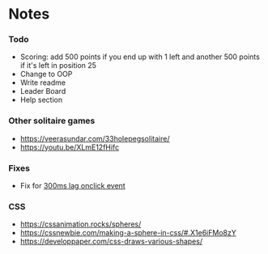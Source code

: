 # Notes

### Todo
- Scoring: add 500 points if you end up with 1 left and another 500 points if it's left in position 25
- Change to OOP
- Write readme
- Leader Board
- Help section

### Other solitaire games
- https://veerasundar.com/33holepegsolitaire/
- https://youtu.be/XLmE12fHifc

### Fixes
- Fix for [300ms lag onclick event](https://developers.google.com/web/updates/2013/12/300ms-tap-delay-gone-away)

### CSS
- https://cssanimation.rocks/spheres/
- https://cssnewbie.com/making-a-sphere-in-css/#.X1e6iFMo8zY
- https://developpaper.com/css-draws-various-shapes/